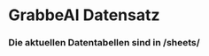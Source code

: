 


















































































































































































































































































































































































































































# GrabbeAI Datensatz





### Die aktuellen Datentabellen sind in /sheets/


